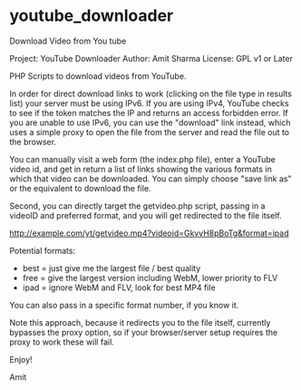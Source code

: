 # youtube_downloader
Download Video from You tube

Project: YouTube Downloader
Author: Amit Sharma
License: GPL v1 or Later

PHP Scripts to download videos from YouTube.  

In order for direct download links to work (clicking on the file type in results list)
your server must be using IPv6. If you are using IPv4, YouTube checks to see if the token
matches the IP and returns an access forbidden error. If you are unable to use IPv6, you
can use the "download" link instead, which uses a simple proxy to open the file from
the server and read the file out to the browser. 

You can manually visit a web form (the index.php file), enter a YouTube
video id, and get in return a list of links showing the various formats in which
that video can be downloaded. You can simply choose "save link as" or the 
equivalent to download the file. 

Second, you can directly target the getvideo.php script, passing in a videoID and
preferred format, and you will get redirected to the file itself. 

http://example.com/yt/getvideo.mp4?videoid=GkvvH8pBoTg&format=ipad

Potential formats:
 * best = just give me the largest file / best quality
 * free = give the largest version including WebM, lower priority to FLV
 * ipad = ignore WebM and FLV, look for best MP4 file

You can also pass in a specific format number, if you know it. 

Note this approach, because it redirects you to the file itself, currently bypasses the
proxy option, so if your browser/server setup requires the proxy to work these will fail. 
  
Enjoy!

Amit
